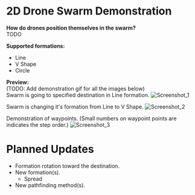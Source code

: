 # 2D Drone Swarm Demonstration
<b>How do drones position themselves in the swarm?</b><br>
TODO

<b>Supported formations:</b>
* Line
* V Shape
* Circle

<b>Preview:</b><br>
(TODO: Add demonstration gif for all the images below)<br>
Swarm is going to specified destination in Line formation.
![Screenshot_1](https://user-images.githubusercontent.com/29331682/129492462-c9ac8f8a-16d5-4722-a4f5-83647d09a2be.png)

Swarm is changing it's formation from Line to V Shape.
![Screenshot_2](https://user-images.githubusercontent.com/29331682/129492460-5d739478-2247-40fd-9e52-85febd1da41a.png)

Demonstration of waypoints. (Small numbers on waypoint points are indicates the step order.)
![Screenshot_3](https://user-images.githubusercontent.com/29331682/129492463-2400b45b-63f6-49c2-944b-d0ef84a72a2b.png)

# Planned Updates
* Formation rotation toward the destination.
* New formation(s).
  * Spread
* New pathfinding method(s).

